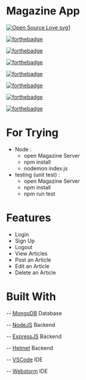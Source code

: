 # Magazine App


[![Open Source Love svg1](https://badges.frapsoft.com/os/v1/open-source.svg?v=103)](https://github.com/ellerbrock/open-source-badges/)

[![forthebadge](https://forthebadge.com/images/badges/made-with-javascript.svg)](https://forthebadge.com)

[![forthebadge](https://forthebadge.com/images/badges/built-with-love.svg)](https://forthebadge.com)

[![forthebadge](https://forthebadge.com/images/badges/built-with-swag.svg)](https://forthebadge.com)

[![forthebadge](https://forthebadge.com/images/badges/uses-html.svg)](https://forthebadge.com)

[![forthebadge](https://forthebadge.com/images/badges/uses-css.svg)](https://forthebadge.com)

[![forthebadge](https://forthebadge.com/images/badges/uses-git.svg)](https://forthebadge.com)

[![forthebadge](https://forthebadge.com/images/badges/you-didnt-ask-for-this.svg)](https://forthebadge.com)

# For Trying
- Node : 
    - open Magazine Server
    - npm install 
    - nodemon index.js
- testing (unit test) :
    - open Magazine Server
    - npm install
    - npm run test

# Features
- Login
- Sign Up
- Logout
- View Articles
- Post an Article
- Edit an Article
- Delete an Article

# Built With
-- [MongoDB](https://www.mongodb.com/) Database

-- [NodeJS](https://nodejs.org/en/) Backend

-- [ExpressJS](https://expressjs.com/) Backend

-- [Helmet](https://helmetjs.github.io/) Backend

-- [VSCode](https://code.visualstudio.com/) IDE

-- [Webstorm](https://www.jetbrains.com/webstorm/) IDE
